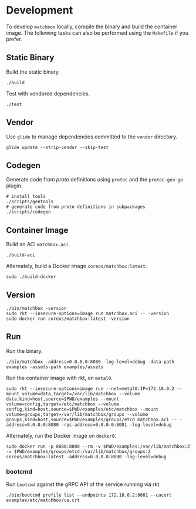 
# Development

To develop `matchbox` locally, compile the binary and build the container image. The following tasks can also be performed using the `Makefile` if you prefer.

## Static Binary

Build the static binary.

    ./build

Test with vendored dependencies.

    ./test

## Vendor

Use `glide` to manage dependencies committed to the `vendor` directory.

    glide update --strip-vendor --skip-test

## Codegen

Generate code from *proto* definitions using `protoc` and the `protoc-gen-go` plugin.

    # install tools
    ./scripts/gentools
    # generate code from proto definitions in subpackages
    ./scripts/codegen

## Container Image

Build an ACI `matchbox.aci`.

    ./build-aci

Alternately, build a Docker image `coreos/matchbox:latest`.

    sudo ./build-docker

## Version

    ./bin/matchbox -version
    sudo rkt --insecure-options=image run matchbox.aci -- -version
    sudo docker run coreos/matchbox:latest -version

## Run

Run the binary.

    ./bin/matchbox -address=0.0.0.0:8080 -log-level=debug -data-path examples -assets-path examples/assets

Run the container image with rkt, on `metal0`.

    sudo rkt --insecure-options=image run --net=metal0:IP=172.18.0.2 --mount volume=data,target=/var/lib/matchbox --volume data,kind=host,source=$PWD/examples --mount volume=config,target=/etc/matchbox --volume config,kind=host,source=$PWD/examples/etc/matchbox --mount volume=groups,target=/var/lib/matchbox/groups --volume groups,kind=host,source=$PWD/examples/groups/etcd matchbox.aci -- -address=0.0.0.0:8080 -rpc-address=0.0.0.0:8081 -log-level=debug

Alternately, run the Docker image on `docker0`.

    sudo docker run -p 8080:8080 --rm -v $PWD/examples:/var/lib/matchbox:Z -v $PWD/examples/groups/etcd:/var/lib/matchbox/groups:Z coreos/matchbox:latest -address=0.0.0.0:8080 -log-level=debug

### bootcmd

Run `bootcmd` against the gRPC API of the service running via rkt.

    ./bin/bootcmd profile list --endpoints 172.18.0.2:8081 --cacert examples/etc/matchbox/ca.crt
